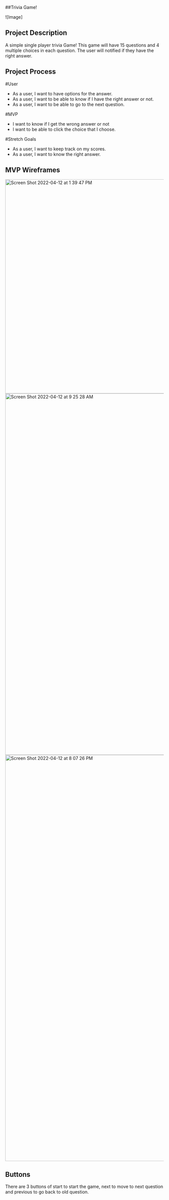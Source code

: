 ##Trivia Game!

![Image] 


## Project Description
A simple single player trivia Game! This game will have 15 questions and 4 multiple choices in each question. The user will notified if they have the right answer.


## Project Process



#User
- As a user, I want to have options for the answer.
- As a user, I want to be able to know if I have the right answer or not.
- As a user, I want to be able to go to the next question.

#MVP 
- I want to know if I get the wrong answer or not
- I want to be able to click the choice that I choose.

#Stretch Goals
- As a user, I want to keep track on my scores.
- As a user, I want to know the right answer.



## MVP Wireframes
<img width="679" alt="Screen Shot 2022-04-12 at 1 39 47 PM" src="https://user-images.githubusercontent.com/9922785/163024645-5c7a4220-a894-49a4-a5fc-d613729519d7.png">
<img width="1146" alt="Screen Shot 2022-04-12 at 9 25 28 AM" src="https://user-images.githubusercontent.com/9922785/163024658-95447c85-a465-4a21-939f-9b191eb2e8ba.png">

<img width="1288" alt="Screen Shot 2022-04-12 at 8 07 26 PM" src="https://user-images.githubusercontent.com/9922785/163074328-a5e7c7a8-1bd3-4428-8d25-d92dd6b184bd.png">



## Buttons

There are 3 buttons of start to start the game, next to move to next question and previous to go back to old question.



